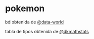 # pokemon

bd obtenida de [@data-world](https://data.world/data-society/pokemon-with-stats)

tabla de tipos obtenida de [@dkmathstats](https://steemit.com/pokemon/@dkmathstats/generating-a-pokemon-types-table-in-python)
